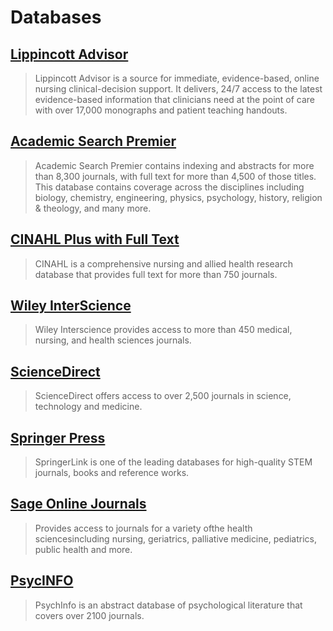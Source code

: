 # Databases

## [Lippincott Advisor](http://summit.csuci.edu/login?url=https://advisor.lww.com)

> Lippincott Advisor is a source for immediate, evidence-based, online nursing clinical-decision support. It delivers, 24/7 access to the latest evidence-based information that clinicians need at the point of care with over 17,000 monographs and patient teaching handouts.

## [Academic Search Premier](http://summit.csuci.edu:2048/login?url=http://search.ebscohost.com/login.aspx?authtype=ip,uid&profile=ehost&defaultdb=aph)

> Academic Search Premier contains indexing and abstracts for more than 8,300 journals, with full text for more than 4,500 of those titles. This database contains coverage across the disciplines including biology, chemistry, engineering, physics, psychology, history, religion & theology, and many more.

## [CINAHL Plus with Full Text](http://summit.csuci.edu:2048/login?url=http://search.ebscohost.com/login.aspx?authtype=ip,uid&profile=ehost&defaultdb=rzh)

> CINAHL is a comprehensive nursing and allied health research database that provides full text for more than 750 journals.

## [Wiley InterScience](http://www3.interscience.wiley.com/cgi-bin/home)

> Wiley Interscience provides access to more than 450 medical, nursing, and health sciences journals.

## [ScienceDirect](http://summit.csuci.edu:2048/login?url=http://www.sciencedirect.com/)

> ScienceDirect offers access to over 2,500 journals in science, technology and medicine.

## [Springer Press](http://summit.csuci.edu:2048/login?url=http://www.springerlink.com)

> SpringerLink is one of the leading databases for high-quality STEM journals, books and reference works.

## [Sage Online Journals](http://summit.csuci.edu:2048/login?url=http://online.sagepub.com/)

> Provides access to journals for a variety ofthe health sciencesincluding nursing, geriatrics, palliative medicine, pediatrics, public health and more.

## [PsycINFO](http://summit.csuci.edu:2048/login?url=http://search.ebscohost.com/login.aspx?authtype=ip,uid&profile=ehost&defaultdb=psyh)

> PsychInfo is an abstract database of psychological literature that covers over 2100 journals.
